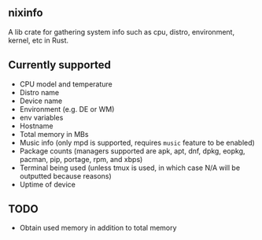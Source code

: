 ## nixinfo
A lib crate for gathering system info such as cpu, distro, environment, kernel, etc in Rust.

## Currently supported

- CPU model and temperature
- Distro name
- Device name
- Environment (e.g. DE or WM)
- env variables
- Hostname
- Total memory in MBs
- Music info (only mpd is supported, requires `music` feature to be enabled)
- Package counts (managers supported are apk, apt, dnf, dpkg, eopkg, pacman, pip, portage, rpm, and xbps)
- Terminal being used (unless tmux is used, in which case N/A will be outputted because reasons)
- Uptime of device

## TODO

- Obtain used memory in addition to total memory
